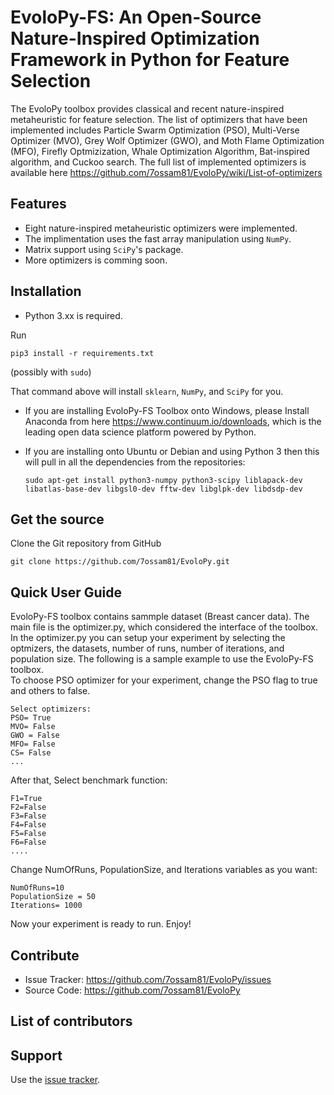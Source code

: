 # EvoloPy-FS: An Open-Source Nature-Inspired Optimization Framework in Python for Feature Selection

The EvoloPy toolbox provides classical and recent nature-inspired metaheuristic for feature selection. The list of optimizers that have been implemented includes Particle Swarm Optimization (PSO), Multi-Verse Optimizer (MVO), Grey Wolf Optimizer (GWO), and Moth Flame Optimization (MFO), Firefly Optmizization, Whale Optimization Algorithm, Bat-inspired algorithm, and Cuckoo search. The full list of implemented optimizers is available here https://github.com/7ossam81/EvoloPy/wiki/List-of-optimizers


## Features
- Eight nature-inspired metaheuristic optimizers were implemented.
- The implimentation uses the fast array manipulation using `NumPy`.
- Matrix support using `SciPy`'s package.
- More optimizers is comming soon.

## Installation
- Python 3.xx is required.

Run

    pip3 install -r requirements.txt

(possibly with `sudo`)

That command above will install  `sklearn`, `NumPy`, and `SciPy` for
you.

- If you are installing EvoloPy-FS Toolbox onto Windows, please Install Anaconda from here https://www.continuum.io/downloads, which is the leading open data science platform powered by Python.
- If you are installing onto Ubuntu or Debian and using Python 3 then
  this will pull in all the dependencies from the repositories:
  
      sudo apt-get install python3-numpy python3-scipy liblapack-dev libatlas-base-dev libgsl0-dev fftw-dev libglpk-dev libdsdp-dev

## Get the source

Clone the Git repository from GitHub

    git clone https://github.com/7ossam81/EvoloPy.git


## Quick User Guide

EvoloPy-FS toolbox contains sammple dataset (Breast cancer data). The main file is the optimizer.py, which considered the interface of the toolbox. In the optimizer.py you can setup your experiment by selecting the optmizers, the datasets, number of runs, number of iterations, and population size. 
The following is a sample example to use the EvoloPy-FS toolbox.  
To choose PSO optimizer for your experiment, change the PSO flag to true and others to false.  
```
Select optimizers:    
PSO= True  
MVO= False  
GWO = False  
MFO= False  
CS= False    
...
```
After that, Select benchmark function:
```
F1=True  
F2=False  
F3=False  
F4=False  
F5=False  
F6=False  
....  
```

Change NumOfRuns, PopulationSize, and Iterations variables as you want:  
```
NumOfRuns=10  
PopulationSize = 50  
Iterations= 1000
```

Now your experiment is ready to run. Enjoy!

## Contribute
- Issue Tracker: https://github.com/7ossam81/EvoloPy/issues  
- Source Code: https://github.com/7ossam81/EvoloPy

## List of contributors


## Support

Use the [issue tracker](https://github.com/7ossam81/EvoloPy/issues). 


